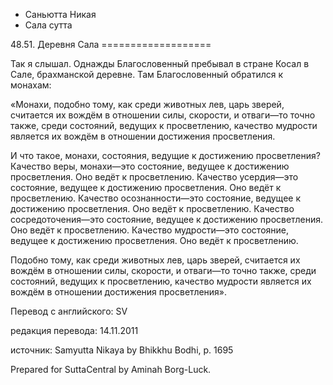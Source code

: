 









* Саньютта Никая
* Сала сутта


48\.51\. Деревня Сала
\=\=\=\=\=\=\=\=\=\=\=\=\=\=\=\=\=\=\=



Так я слышал\. Однажды Благословенный пребывал в стране Косал в Сале, брахманской деревне\. Там Благословенный обратился к монахам:


«Монахи, подобно тому, как среди животных лев, царь зверей, считается их вождём в отношении силы, скорости, и отваги—то точно также, среди состояний, ведущих к просветлению, качество мудрости является их вождём в отношении достижения просветления\.


И что такое, монахи, состояния, ведущие к достижению просветления? Качество веры, монахи—это состояние, ведущее к достижению просветления\. Оно ведёт к просветлению\. Качество усердия—это состояние, ведущее к достижению просветления\. Оно ведёт к просветлению\. Качество осознанности—это состояние, ведущее к достижению просветления\. Оно ведёт к просветлению\. Качество сосредоточения—это состояние, ведущее к достижению просветления\. Оно ведёт к просветлению\. Качество мудрости—это состояние, ведущее к достижению просветления\. Оно ведёт к просветлению\.


Подобно тому, как среди животных лев, царь зверей, считается их вождём в отношении силы, скорости, и отваги—то точно также, среди состояний, ведущих к просветлению, качество мудрости является их вождём в отношении достижения просветления»\.



Перевод с английского: SV


редакция перевода: 14\.11\.2011


источник: Samyutta Nikaya by Bhikkhu Bodhi, p\. 1695


Prepared for SuttaCentral by Aminah Borg\-Luck\.






